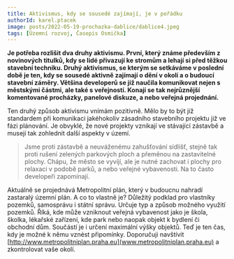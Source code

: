 ```yaml
---
title: Aktivismus, kdy se sousedé zajímají, je v pořádku
authorId: karel.ptacek
image: posts/2022-05-19-prochazka-dablice/dablice4.jpeg
tags: [Územní rozvoj, Časopis Osmička]
---
```


**Je potřeba rozlišit dva druhy aktivismu. První, který známe především z novinových titulků, kdy se lidé přivazují ke stromům a lehají si před těžkou stavební techniku. Druhý aktivismus, se kterým se setkáváme v poslední době je ten, kdy se sousedé aktivně zajímají o dění v okolí a o budoucí stavební záměry. Většina developerů se již naučila komunikovat nejen s městskými částmi, ale také s veřejností. Konají se tak nejrůznější komentované procházky, panelové diskuze, a nebo veřejná projednání.**

Ten druhý způsob aktivismu vnímám pozitivně. Mělo by to být již standardem při komunikaci jakéhokoliv zásadního stavebního projektu již ve fázi plánování. Je obvyklé, že nové projekty vznikají ve stávající zástavbě a musejí tak zohlednit další aspekty v území. 

>Jsme proti zástavbě a neuváženému zahušťování sídlišť, stejně tak proti rušení zelených parkových ploch a přeměnou na zastavitelné plochy. Chápu, že město se vyvíjí, ale je nutné zachovat i plochy pro relaxaci v podobě parků, a nebo veřejné vybavenosti. Na to často developeři zapomínají.

Aktuálně se projednává Metropolitní plán, který v budoucnu nahradí zastaralý územní plán. A co to vlastně je? Důležitý podklad pro vlastníky pozemků, samosprávu i státní správu. Určuje typ a způsob možného využití pozemků. Říká, kde může vzniknout veřejná vybavenost jako je škola, školka, lékařské zařízení, kde park nebo naopak objekt k bydlení či obchodní dům. Součástí je i určení maximální výšky objektů. Teď je ten čas, kdy je možné k němu vznést připomínky. Doporučuji navštívit [http://www.metropolitniplan.praha.eu](www.metropolitniplan.praha.eu) a zkontrolovat vaše okolí.

